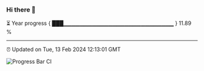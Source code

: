 ### Hi there 👋

⏳ Year progress { ███▁▁▁▁▁▁▁▁▁▁▁▁▁▁▁▁▁▁▁▁▁▁▁▁▁▁▁ } 11.89 %

---

⏰ Updated on Tue, 13 Feb 2024 12:13:01 GMT

![Progress Bar CI](https://github.com/Shyam-Makwana/GitHub-Actions-Demo/workflows/Progress%20Bar%20CI/badge.svg)
